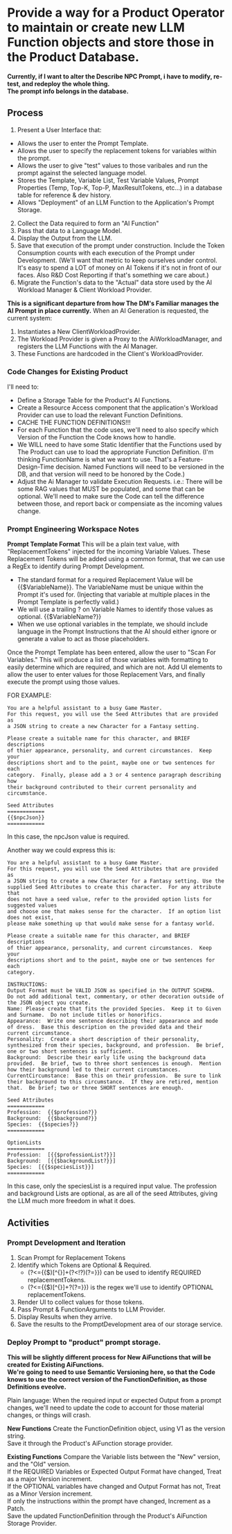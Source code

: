 # Provide a way for a Product Operator to maintain or create new LLM Function objects and store those in the Product Database.

**Currently, if I want to alter the Describe NPC  Prompt, i have to modify, re-test, and redeploy the whole thing.**  
**The prompt info belongs in the database.**

## Process
1. Present a User Interface that:
  * Allows the user to enter the Prompt Template.
  * Allows the user to specify the replacement tokens for variables within the prompt.
  * Allows the user to give "test" values to those varibales and run the prompt against the selected language model.
  * Stores the Template, Variable List, Test Variable Values, Prompt Properties (Temp, Top-K, Top-P, MaxResultTokens, etc...) in a database table for reference & dev history.
  * Allows "Deployment" of an LLM Function to the Application's Prompt Storage.
2. Collect the Data required to form an "AI Function"
3. Pass that data to a Language Model.
4. Display the Output from the LLM.
5. Save that execution of the prompt under construction.  Include the Token Consumption counts with each execution of the Prompt under Development.  (We'll want that metric to keep ourselves under control.  It's easy to spend a LOT of money on AI Tokens if it's not in front of our faces.  Also R&D Cost Reporting if that's something we care about.)
6. Migrate the Function's data to the "Actual" data store used by the AI Workload Manager & Client Workload Provider.

**This is a significant departure from how The DM's Familiar manages the AI Prompt in place currently.**
When an AI Generation is requested, the current system:
1. Instantiates a New ClientWorkloadProvider.
2. The Workload Provider is given a Proxy to the AiWorkloadManager, and registers the LLM Functions with the AI Manager.
3. These Functions are hardcoded in the Client's WorkloadProvider.

### Code Changes for Existing Product
I'll need to:  
* Define a Storage Table for the Product's AI Functions.
* Create a Resource Access component that the application's Workload Provider can use to load the relevant Function Definitions.
* CACHE THE FUNCTION DEFINITIONS!!!
* For each Function that the code uses, we'll need to also specify which Version of the Function the Code knows how to handle.
* We WILL need to have some Static Identifier that the Functions used by The Product can use to load the appropriate Function Definition.  (I'm thinking FunctionName is what we want to use.  That's a Feature-Design-Time decision.  Named Functions will need to be versioned in the DB, and that version will need to be honored by the Code.)
* Adjust the Ai Manager to validate Execution Requests.  i.e.:  There will be some RAG values that MUST be populated, and some that can be optional.  We'll need to make sure the Code can tell the difference between those, and report back or compensiate as the incoming values change.

### Prompt Engineering Workspace Notes
**Prompt Template Format**
This will be a plain text value, with "ReplacementTokens" injected for the incoming Variable Values.  These Replacement Tokens will be added using a common format, that we can use a RegEx to identify during Prompt Development.
* The standard format for a required Replacement Value will be {{$VariableName}}.  The VariableName must be unique within the Prompt it's used for.  (Injecting that variable at multiple places in the Prompt Template is perfectly valid.)
* We will use a trailing ? on Variable Names to identify those values as optional.  {{$VariableName?}}
* When we use optional variables in the template, we should include language in the Prompt Instructions that the AI should either ignore or generate a value to act as those placeholders.

Once the Prompt Template has been entered, allow the user to "Scan For Variables."
This will produce a list of those variables with formatting to easily determine which are required, and which are not.
Add UI elements to allow the user to enter values for those Replacement Vars, and finally execute the prompt using those values.

FOR EXAMPLE:
```
You are a helpful assistant to a busy Game Master.
For this request, you will use the Seed Attributes that are provided as
a JSON string to create a new Character for a Fantasy setting.

Please create a suitable name for this character, and BRIEF descriptions
of thier appearance, personality, and current circumstances.  Keep your 
descriptions short and to the point, maybe one or two sentences for each
category.  Finally, please add a 3 or 4 sentence paragraph describing how
their background contributed to their current personality and circumstance.

Seed Attributes
============
{{$npcJson}}
============
```
In this case, the npcJson value is required.

Another way we could express this is:
```
You are a helpful assistant to a busy Game Master.
For this request, you will use the Seed Attributes that are provided as
a JSON string to create a new Character for a Fantasy setting. Use the
supplied Seed Attributes to create this character.  For any attribute that
does not have a seed value, refer to the provided option lists for suggested values
and choose one that makes sense for the character.  If an option list does not exist,
please make something up that would make sense for a fantasy world.

Please create a suitable name for this character, and BRIEF descriptions
of thier appearance, personality, and current circumstances.  Keep your 
descriptions short and to the point, maybe one or two sentences for each
category.

INSTRUCTIONS:  
Output Format must be VALID JSON as specified in the OUTPUT SCHEMA.  Do not add additional text, commentary, or other decoration outside of the JSON object you create.
Name: Please create that fits the provided Species.  Keep it to Given and Surname.  Do not include titles or honorifics.
Appearance:  Write one sentence describing their appearance and mode of dress.  Base this description on the provided data and their current circumstance.
Personality:  Create a short description of their personality, synthesized from their species, background, and profession.  Be brief, one or two short sentences is sufficient.
Background:  Describe their early life using the background data provided.  Be brief, two to three short sentences is enough.  Mention how their background led to their current circumstances.
CurrentCircumstance:  Base this on their profession.  Be sure to link their background to this circumstance.  If they are retired, mention that.  Be brief; two or three SHORT sentences are enough.

Seed Attributes
============
Profession:  {{$profession?}}
Background:  {{$background?}}
Species:  {{$species?}}
============

OptionLists
============
Profession:  [{{$professionList?}}]
Background:  [{{$backgroundList?}}]
Species:  [{{$speciesList}}]
============
```
In this case, only the speciesList is a required input value.  The profession and background Lists are optional, as are all of the seed Attributes, giving the LLM much more freedom in what it does.

## Activities
### Prompt Development and Iteration
1. Scan Prompt for Replacement Tokens
2. Identify which Tokens are Optional & Required.
   * (?<=\{\{\$)[^\{\}]+(?<!\?)(?=\}\}) can be used to identify REQUIRED replacementTokens.
   * (?<=\{\{\$)[^\{\}]+\?(?=\}\}) is the regex we'll use to identify OPTIONAL replacementTokens.
4. Render UI to collect values for those tokens.
5. Pass Prompt & FunctionArguments to LLM Provider.
6. Display Results when they arrive.
7. Save the results to the PromptDevelopment area of our storage service.

### Deploy Prompt to "product" prompt storage.
**This will be slightly different process for New AiFunctions that will be created for Existing AiFunctions.**  
**We're going to need to use Semantic Versioning here, so that the Code knows to use the correct version of the FunctionDefinition, as those Definitions eveolve.**   

Plain language:  When the required input or expected Output from a prompt changes, we'll need to update the code to account for those material changes, or things will crash.  

**New Functions**
Create the FunctionDefinition object, using V1 as the version string.  
Save it through the Product's AiFunction storage provider.  

**Existing Functions**
Compare the Variable lists between the "New" version, and the "Old" version.  
If the REQUIRED Variables or Expected Output Format have changed, Treat as a major Version increment.  
If the OPTIONAL variables have changed and Output Format has not, Treat as a Minor Version increment.  
If only the instructions within the prompt have changed, Increment as a Patch.  
Save the updated FunctionDefinition through the Product's AiFunction Storage Provider.  


